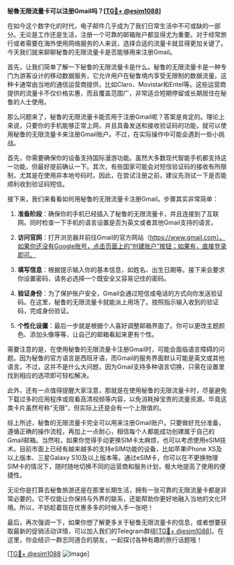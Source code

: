 **秘魯无限流量卡可以注册Gmail吗？[[TG💪+ @esim1088](https://t.me/s/esim1088)]**

在如今这个数字化的时代，电子邮件几乎成为了我们日常生活中不可或缺的一部分。无论是工作还是生活，注册一个可靠的邮箱账户都显得尤为重要。对于经常旅行或者需要在海外使用网络服务的人来说，选择合适的流量卡就显得更加关键了。今天我们就来聊聊秘鲁的无限流量卡是否能够用来注册Gmail。

首先，让我们简单了解一下秘鲁的无限流量卡是什么。秘鲁的无限流量卡是一种专门为游客设计的移动数据服务，它允许用户在秘鲁境内享受无限制的数据流量。这种卡通常由当地的通信运营商提供，比如Claro、Movistar和Entel等。这些运营商提供的流量卡不仅价格实惠，而且覆盖范围广，非常适合短期停留或长期居住在秘鲁的人士使用。

那么问题来了，秘鲁的无限流量卡能否用于注册Gmail呢？答案是肯定的。理论上来说，只要你的手机能够正常上网，并且具备发送和接收验证码的功能，就可以使用秘鲁的无限流量卡来注册Gmail账户。不过，在实际操作中可能会遇到一些小挑战。

首先，你需要确保你的设备支持国际漫游功能。虽然大多数现代智能手机都支持这一功能，但最好提前确认一下。其次，有些国家可能会对短信验证码的接收有所限制，尤其是在使用非本地号码时。因此，在尝试注册之前，建议先测试一下是否能顺利收到验证码短信。

接下来，我们来看看如何用秘鲁的无限流量卡注册Gmail。步骤其实非常简单：

1. **准备阶段**：确保你的手机已经插入了秘鲁的无限流量卡，并且连接到了互联网。同时检查一下手机的语言设置是否为英文或者其他Gmail支持的语言。

2. **访问官网**：打开浏览器并前往Gmail的官方网站（https://www.gmail.com）。如果你还没有Google账号，点击页面上的“创建账户”按钮；如果有，直接登录即可。

3. **填写信息**：根据提示输入你的基本信息，如姓名、出生日期等。接下来会要求你设置密码，请务必选择一个既安全又容易记住的密码。

4. **验证身份**：为了保护账户安全，Gmail会通过短信或电话的方式向你发送验证码。在这里，秘鲁的无限流量卡就能派上用场了。按照指示输入收到的验证码，完成身份验证。

5. **个性化设置**：最后一步就是根据个人喜好调整邮箱界面了。你可以更改主题颜色、添加头像等等，让自己的邮箱看起来更有个性。

需要注意的是，在使用秘鲁的无限流量卡注册Gmail时，可能会面临语言障碍的问题。因为秘鲁的官方语言是西班牙语，而Gmail的服务界面默认可能是英文或其他语言。不过，这并不是什么大问题，因为Gmail支持多种语言切换，只需在设置里找到相应的选项即可轻松解决。

此外，还有一点值得提醒大家注意，那就是在使用秘鲁的无限流量卡时，尽量避免下载过多的应用程序或观看高清视频等内容，以免消耗掉宝贵的流量资源。毕竟这类卡片虽然号称“无限”，但实际上还是会有一个上限值的。

综上所述，秘鲁的无限流量卡完全可以用来注册Gmail账户。只要做好充分准备，遵循正确的操作流程，再加上一点耐心，相信每个人都能成功创建属于自己的Gmail邮箱。当然啦，如果你觉得手动更换SIM卡太麻烦，也可以考虑使用eSIM技术。目前市面上已经有越来越多的支持eSIM功能的设备，比如苹果iPhone XS及以上版本、三星Galaxy S10及以上版本等。通过eSIM卡，你可以在不更换物理SIM卡的情况下，随时随地切换不同的运营商和服务计划，极大地提高了使用的便捷性。

无论你是打算去秘鲁旅游还是在那里长期生活，拥有一张可靠的无限流量卡都是非常必要的。它不仅能让你保持与外界的联系，还能帮助你更好地融入当地的文化环境。所以，不妨趁着现在优惠多多的时候入手一张吧！

最后，再次强调一下，如果你想了解更多关于秘鲁无限流量卡的信息，或者想要获取最新的促销活动详情，可以加入我们的Telegram群组[[TG💪+ @esim1088](https://t.me/s/esim1088)]。在这里，你会结识一群志同道合的朋友，一起探讨各种有趣的旅行话题哦！

[[TG💪+ @esim1088](https://t.me/s/esim1088) ![Image](https://i.postimg.cc/4NQfJmqS/Snipaste-2025-05-13-00-14-12.png)]